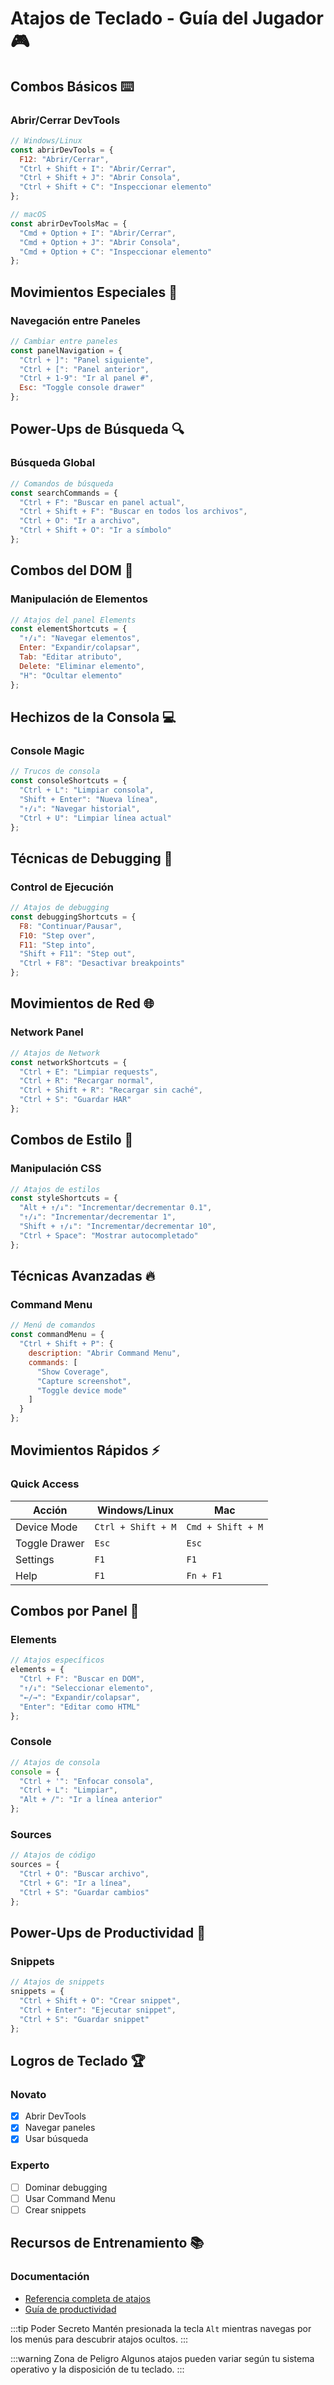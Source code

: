 # Atajos de Teclado - Guía del Jugador 🎮

## Combos Básicos ⌨️

### Abrir/Cerrar DevTools
```javascript
// Windows/Linux
const abrirDevTools = {
  F12: "Abrir/Cerrar",
  "Ctrl + Shift + I": "Abrir/Cerrar",
  "Ctrl + Shift + J": "Abrir Consola",
  "Ctrl + Shift + C": "Inspeccionar elemento"
};

// macOS
const abrirDevToolsMac = {
  "Cmd + Option + I": "Abrir/Cerrar",
  "Cmd + Option + J": "Abrir Consola",
  "Cmd + Option + C": "Inspeccionar elemento"
};
```

## Movimientos Especiales 🎯

### Navegación entre Paneles
```javascript
// Cambiar entre paneles
const panelNavigation = {
  "Ctrl + ]": "Panel siguiente",
  "Ctrl + [": "Panel anterior",
  "Ctrl + 1-9": "Ir al panel #",
  Esc: "Toggle console drawer"
};
```

## Power-Ups de Búsqueda 🔍

### Búsqueda Global
```javascript
// Comandos de búsqueda
const searchCommands = {
  "Ctrl + F": "Buscar en panel actual",
  "Ctrl + Shift + F": "Buscar en todos los archivos",
  "Ctrl + O": "Ir a archivo",
  "Ctrl + Shift + O": "Ir a símbolo"
};
```

## Combos del DOM 🌳

### Manipulación de Elementos
```javascript
// Atajos del panel Elements
const elementShortcuts = {
  "↑/↓": "Navegar elementos",
  Enter: "Expandir/colapsar",
  Tab: "Editar atributo",
  Delete: "Eliminar elemento",
  "H": "Ocultar elemento"
};
```

## Hechizos de la Consola 💻

### Console Magic
```javascript
// Trucos de consola
const consoleShortcuts = {
  "Ctrl + L": "Limpiar consola",
  "Shift + Enter": "Nueva línea",
  "↑/↓": "Navegar historial",
  "Ctrl + U": "Limpiar línea actual"
};
```

## Técnicas de Debugging 🐛

### Control de Ejecución
```javascript
// Atajos de debugging
const debuggingShortcuts = {
  F8: "Continuar/Pausar",
  F10: "Step over",
  F11: "Step into",
  "Shift + F11": "Step out",
  "Ctrl + F8": "Desactivar breakpoints"
};
```

## Movimientos de Red 🌐

### Network Panel
```javascript
// Atajos de Network
const networkShortcuts = {
  "Ctrl + E": "Limpiar requests",
  "Ctrl + R": "Recargar normal",
  "Ctrl + Shift + R": "Recargar sin caché",
  "Ctrl + S": "Guardar HAR"
};
```

## Combos de Estilo 🎨

### Manipulación CSS
```javascript
// Atajos de estilos
const styleShortcuts = {
  "Alt + ↑/↓": "Incrementar/decrementar 0.1",
  "↑/↓": "Incrementar/decrementar 1",
  "Shift + ↑/↓": "Incrementar/decrementar 10",
  "Ctrl + Space": "Mostrar autocompletado"
};
```

## Técnicas Avanzadas 🔥

### Command Menu
```javascript
// Menú de comandos
const commandMenu = {
  "Ctrl + Shift + P": {
    description: "Abrir Command Menu",
    commands: [
      "Show Coverage",
      "Capture screenshot",
      "Toggle device mode"
    ]
  }
};
```

## Movimientos Rápidos ⚡

### Quick Access
| Acción | Windows/Linux | Mac |
|--------|---------------|-----|
| Device Mode | `Ctrl + Shift + M` | `Cmd + Shift + M` |
| Toggle Drawer | `Esc` | `Esc` |
| Settings | `F1` | `F1` |
| Help | `F1` | `Fn + F1` |

## Combos por Panel 🎯

### Elements
```javascript
// Atajos específicos
elements = {
  "Ctrl + F": "Buscar en DOM",
  "↑/↓": "Seleccionar elemento",
  "←/→": "Expandir/colapsar",
  "Enter": "Editar como HTML"
};
```

### Console
```javascript
// Atajos de consola
console = {
  "Ctrl + '": "Enfocar consola",
  "Ctrl + L": "Limpiar",
  "Alt + /": "Ir a línea anterior"
};
```

### Sources
```javascript
// Atajos de código
sources = {
  "Ctrl + O": "Buscar archivo",
  "Ctrl + G": "Ir a línea",
  "Ctrl + S": "Guardar cambios"
};
```

## Power-Ups de Productividad 🚀

### Snippets
```javascript
// Atajos de snippets
snippets = {
  "Ctrl + Shift + O": "Crear snippet",
  "Ctrl + Enter": "Ejecutar snippet",
  "Ctrl + S": "Guardar snippet"
};
```

## Logros de Teclado 🏆

### Novato
- [x] Abrir DevTools
- [x] Navegar paneles
- [x] Usar búsqueda

### Experto
- [ ] Dominar debugging
- [ ] Usar Command Menu
- [ ] Crear snippets

## Recursos de Entrenamiento 📚

### Documentación
- [Referencia completa de atajos](https://developers.google.com/web/tools/chrome-devtools/shortcuts)
- [Guía de productividad](https://developers.google.com/web/tools/chrome-devtools/productivity)

:::tip Poder Secreto
Mantén presionada la tecla `Alt` mientras navegas por los menús para descubrir atajos ocultos.
:::

:::warning Zona de Peligro
Algunos atajos pueden variar según tu sistema operativo y la disposición de tu teclado.
::: 